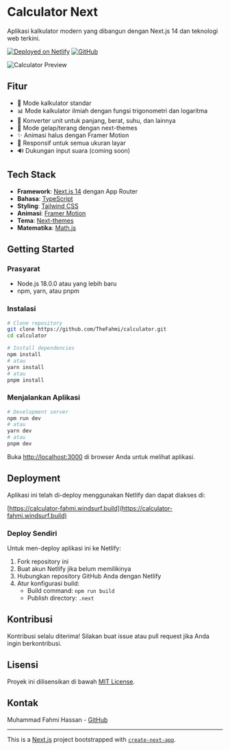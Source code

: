 # Calculator Next

Aplikasi kalkulator modern yang dibangun dengan Next.js 14 dan teknologi web terkini.

[![Deployed on Netlify](https://img.shields.io/badge/Netlify-Deployed-success)](https://calculator-fahmi.windsurf.build)
[![GitHub](https://img.shields.io/github/license/TheFahmi/calculator)](https://github.com/TheFahmi/calculator)

![Calculator Preview](public/calculator-preview.png)

## Fitur

- 🧮 Mode kalkulator standar
- 📊 Mode kalkulator ilmiah dengan fungsi trigonometri dan logaritma
- 🔄 Konverter unit untuk panjang, berat, suhu, dan lainnya
- 🌙 Mode gelap/terang dengan next-themes
- ✨ Animasi halus dengan Framer Motion
- 📱 Responsif untuk semua ukuran layar
- 🔊 Dukungan input suara (coming soon)

## Tech Stack

- **Framework**: [Next.js 14](https://nextjs.org/) dengan App Router
- **Bahasa**: [TypeScript](https://www.typescriptlang.org/)
- **Styling**: [Tailwind CSS](https://tailwindcss.com/)
- **Animasi**: [Framer Motion](https://www.framer.com/motion/)
- **Tema**: [Next-themes](https://github.com/pacocoursey/next-themes)
- **Matematika**: [Math.js](https://mathjs.org/)

## Getting Started

### Prasyarat

- Node.js 18.0.0 atau yang lebih baru
- npm, yarn, atau pnpm

### Instalasi

```bash
# Clone repository
git clone https://github.com/TheFahmi/calculator.git
cd calculator

# Install dependencies
npm install
# atau
yarn install
# atau
pnpm install
```

### Menjalankan Aplikasi

```bash
# Development server
npm run dev
# atau
yarn dev
# atau
pnpm dev
```

Buka [http://localhost:3000](http://localhost:3000) di browser Anda untuk melihat aplikasi.

## Deployment

Aplikasi ini telah di-deploy menggunakan Netlify dan dapat diakses di:

[https://calculator-fahmi.windsurf.build](https://calculator-fahmi.windsurf.build)

### Deploy Sendiri

Untuk men-deploy aplikasi ini ke Netlify:

1. Fork repository ini
2. Buat akun Netlify jika belum memilikinya
3. Hubungkan repository GitHub Anda dengan Netlify
4. Atur konfigurasi build:
   - Build command: `npm run build`
   - Publish directory: `.next`

## Kontribusi

Kontribusi selalu diterima! Silakan buat issue atau pull request jika Anda ingin berkontribusi.

## Lisensi

Proyek ini dilisensikan di bawah [MIT License](LICENSE).

## Kontak

Muhammad Fahmi Hassan - [GitHub](https://github.com/TheFahmi)

---

This is a [Next.js](https://nextjs.org) project bootstrapped with [`create-next-app`](https://nextjs.org/docs/app/api-reference/cli/create-next-app).
